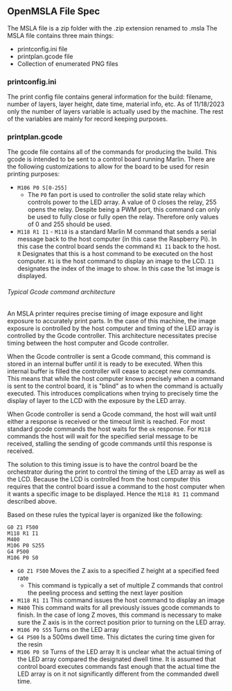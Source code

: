 
## OpenMSLA File Spec
The MSLA file is a zip folder with the .zip extension renamed to .msla
The MSLA file contains three main things:
- printconfig.ini file
- printplan.gcode file
- Collection of enumerated PNG files

### printconfig.ini
The print config file contains general information for the build: filename, number of layers, layer height, date time, material info, etc.
As of 11/18/2023 only the number of layers variable is actually used by the machine. The rest of the variables are mainly for record keeping purposes.

### printplan.gcode
The gcode file contains all of the commands for producing the build. This gcode is intended to be sent to a control board running Marlin. There are the following customizations to allow for the board to be used for resin printing purposes:
- ```M106 P0 S[0-255]```
	- The ```P0``` fan port is used to controller the solid state relay which controls power to the LED array. A value of 0 closes the relay, 255 opens the relay. Despite being a PWM port, this command can only be used to fully close or fully open the relay. Therefore only values of 0 and 255 should be used.
- ```M118 R1 I1```
		- ```M118``` is a standard Marlin M command that sends a serial message back to the host computer (in this case the Raspberry Pi). In this case the control board sends the command ```R1 I1``` back to the host. ```R``` Designates that this is a host command to be executed on the host computer. ```R1``` is the host command to display an image to the LCD. ```I1``` designates the index of the image to show. In this case the 1st image is displayed.
###### Typical Gcode command architecture
An MSLA printer requires precise timing of image exposure and light exposure to accurately print parts. In the case of this machine, the image exposure is controlled by the host computer and timing of the LED array is controlled by the Gcode controller. This architecture necessitates precise timing between the host computer and Gcode controller.

When the Gcode controller is sent a Gcode command, this command is stored in an internal buffer until it is ready to be executed. When this internal buffer is filled the  controller will cease to accept new commands. This means that while the host computer knows precisely when a command is sent to the control board, it is "blind" as to when the command is actually executed. This introduces complications when trying to precisely time the display of layer to the LCD with the exposure by the LED array.

When Gcode controller is send a Gcode command, the host will wait until either a response is received or the timeout limit is reached. For most standard gcode commands the host waits for the ```ok``` response. For ```M118``` commands the host will wait for the specified serial message to be received, stalling the sending of gcode commands until this response is received.

The solution to this timing issue is to have the control board be the orchestrator during the print to control the timing of the LED array as well as the LCD. Because the LCD is controlled from the host computer this requires that the control board issue a command to the host computer when it wants a specific image to be displayed. Hence the ```M118 R1 I1``` command described above.

Based on these rules the typical layer is organized like the following:
```
G0 Z1 F500
M118 R1 I1
M400
M106 P0 S255
G4 P500
M106 P0 S0
```
- ```G0 Z1 F500``` Moves the Z axis to a specified Z height at a specified feed rate
	- This command is typically a set of multiple Z commands that control the peeling process and setting the next layer position
- ```M118 R1 I1``` This command issues the host command to display an image
- ```M400``` This command waits for all previously issues gcode commands to finish. In the case of long Z moves, this command is necessary to make sure the Z axis is in the correct position prior to turning on the LED array.
- ```M106 P0 S55``` Turns on the LED array
- ```G4 P500``` Is a 500ms dwell time. This dictates the curing time given for the resin
- ```M106 P0 S0``` Turns of the LED array
It is unclear what the actual timing of the LED array compared the designated dwell time. It is assumed that control board executes commands fast enough that the actual time the LED array is on it not significantly different from the commanded dwell time.
